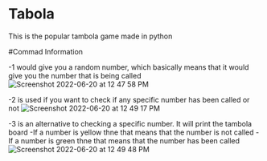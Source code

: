 # Tabola

This is the popular tambola game made in python

#Commad Information

-1 would give you a random number, which basically means that it would give you the number that is being called
![Screenshot 2022-06-20 at 12 47 58 PM](https://user-images.githubusercontent.com/73339721/174546200-ec64f1c7-a852-4a1a-a8bb-6d19523b7155.png)

-2 is used if you want to check if any specific number has been called or not
![Screenshot 2022-06-20 at 12 49 17 PM](https://user-images.githubusercontent.com/73339721/174546341-4dcdd628-e843-40f1-b93a-ef862e6c984f.png)

-3 is an alternative to checking a specific number. It will print the tambola board
    -If a number is yellow thne that means that the number is not called
    -If a number is green thne that means that the number has been called
![Screenshot 2022-06-20 at 12 49 48 PM](https://user-images.githubusercontent.com/73339721/174546414-5f6215cd-28a7-4c9a-9f20-abf78212eace.png)
